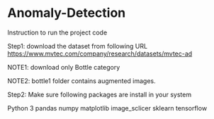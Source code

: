 # Anomaly-Detection

Instruction to run the project code

Step1: download the dataset from following URL https://www.mvtec.com/company/research/datasets/mvtec-ad

NOTE1: download only Bottle category

NOTE2: bottle1 folder contains augmented images.

Step2: Make sure following packages are install in your system

Python 3
pandas
numpy
matplotlib
image_sclicer
sklearn
tensorflow

